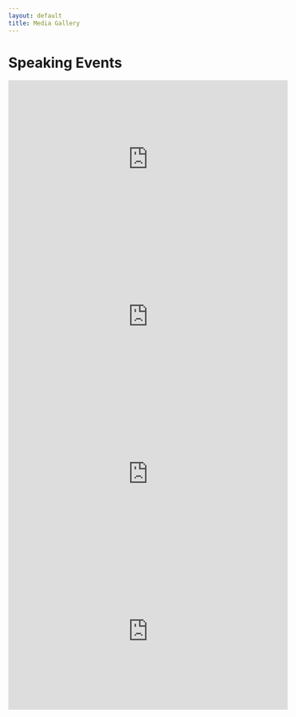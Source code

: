 ```yaml
---
layout: default
title: Media Gallery
---
```


# Speaking Events

<iframe width="560" height="315" src="https://www.youtube.com/embed/UMgB5SciKHg"  frameborder="0" allowfullscreen></iframe>
<iframe width="560" height="315" src="https://www.youtube.com/embed/uZkB1_Akx4g"  frameborder="0" allowfullscreen></iframe>
<iframe width="560" height="315" src="https://www.youtube.com/embed/gVp_s1TSqGM"  frameborder="0" allowfullscreen></iframe>
<iframe width="560" height="315" src="https://www.youtube.com/embed/hu9hT0oOyHI"  frameborder="0" allowfullscreen></iframe>
